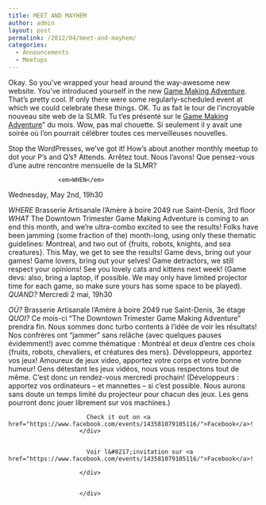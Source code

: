 ```yaml
---
title: MEET AND MAYHEM
author: admin
layout: post
permalink: /2012/04/meet-and-mayhem/
categories:
  - Announcements
  - Meetups
---
```


Okay. So you&#8217;ve wrapped your head around the way-awesome new website. You&#8217;ve introduced yourself in the new <a href="http://oldforum.mrgs.ca/index.php/topic,7.0.html">Game Making Adventure</a>. That&#8217;s pretty cool. If only there were some regularly-scheduled event at which we could celebrate these things.</div>
OK. Tu as fait le tour de l&#8217;incroyable nouveau site web de la SLMR. Tu t&#8217;es pr&eacute;sent&eacute; sur le <a href="http://oldforum.mrgs.ca/index.php/topic,7.0.html">Game Making Adventure</a>&#8221; du mois. Wow, pas mal chouette. Si seulement il y avait une soir&eacute;e où l&#8217;on pourrait c&eacute;l&eacute;brer toutes ces merveilleuses nouvelles.</div>
        </div>

Stop the WordPresses, we&#8217;ve got it! How&#8217;s about another monthly meetup to dot your P&#8217;s and Q&#8217;s&#8253;</div>
Attends. Arr&ecirc;tez tout. Nous l&#8217;avons! Que pensez-vous d&#8217;une autre rencontre mensuelle de la SLMR?</div>
                </div>

                  <em>WHEN</em>
 Wednesday, May 2nd, 19h30</p> <p>
                    <em>WHERE</em>
 Brasserie Artisanale l’Amère à boire
 2049 rue Saint-Denis, 3rd floor
<em>WHAT</em>
 The Downtown Trimester Game Making Adventure is coming to an end this month, and we&#8217;re ultra-combo excited to see the results! Folks have been jamming (some fraction of the) month-long, using only these thematic guidelines: Montreal, and two out of {fruits, robots, knights, and sea creatures}. This May, we get to see the results!
Game devs, bring out your games! Game lovers, bring out your selves! Game detractors, we still respect your opinions! See you lovely cats and kittens next week! (Game devs: also, bring a laptop, if possible. We may only have limited projector time for each game, so make sure yours has some space to be played).</div>
                      <em>QUAND?</em>
 Mercredi 2 mai, 19h30</p> <p>
                        <em>O&Ugrave;?</em>
 Brasserie Artisanale l&#8217;Am&egrave;re &agrave; boire
 2049 rue Saint-Denis, 3e &eacute;tage
<em>QUOI?</em>
 Ce mois-ci &#8220;The Downtown Trimester Game Making Adventure&#8221; prendra fin. Nous sommes donc turbo contents &agrave; l&#8217;id&eacute;e de voir les r&eacute;sultats! Nos confr&egrave;res ont &#8220;jammer&#8221; sans rel&acirc;che (avec quelques pauses &eacute;videmment!) avec comme th&eacute;matique : Montr&eacute;al et deux d&#8217;entre ces choix {fruits, robots, chevaliers, et cr&eacute;atures des mers}.
D&eacute;veloppeurs, apportez vos jeux! Amoureux de jeux video, apportez votre corps et votre bonne humeur! Gens d&eacute;testant les jeux vid&eacute;os, nous vous respectons tout de m&ecirc;me. C&#8217;est donc un rendez-vous mercredi prochain! (D&eacute;veloppeurs : apportez vos ordinateurs &#8211; et mannettes &#8211; si c&#8217;est possible. Nous aurons sans doute un temps limit&eacute; du projecteur pour chacun des jeux. Les gens pourront donc jouer librement sur vos machines.)
 </div>
                        </div>

                          Check it out on <a href="https://www.facebook.com/events/143581079105116/">Facebook</a>!
                        </div>
                        
                        
                          Voir l&#8217;invitation sur <a href="https://www.facebook.com/events/143581079105116/">Facebook</a>!

                        </div>
                        
                        
                        </div>
